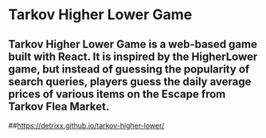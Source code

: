 # Tarkov Higher Lower Game
## Tarkov Higher Lower Game is a web-based game built with React. It is inspired by the HigherLower game, but instead of guessing the popularity of search queries, players guess the daily average prices of various items on the Escape from Tarkov Flea Market.

##https://detrixx.github.io/tarkov-higher-lower/
